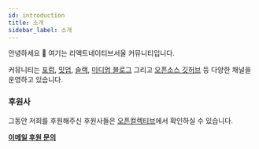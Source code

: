 ```yaml
---
id: introduction
title: 소개
sidebar_label: 소개
---
```


안녕하세요 👋 여기는 리액트네이티브서울 커뮤니티입니다.

커뮤니티는 [포럼](https://forums.reactnativeseoul.com), [밋업](https://www.meetup.com/ko-KR/react-native-seoul), [슬랙](https://dooboolab.com/joinRNSeoul), [미디엄 블로그](https://medium.com/react-native-seoul) 그리고 [오픈소스 깃허브](https://github.com/react-native-seoul) 등 다양한 채널을 운영하고 있습니다.

### 후원사

그동안 저희를 후원해주신 후원사들은 [오픈컬렉티브](https://opencollective.com/dooboolab-community)에서 확인하실 수 있습니다.

<strong><a href="mailto:support@dooboolab.com">이메일 후원 문의</a></strong>
